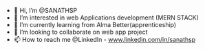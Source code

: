 - 👋 Hi, I’m @SANATHSP
- 👀 I’m interested in web Applications development (MERN STACK)
- 🌱 I’m currently learning from Alma Better(apprenticeship)
- 💞️ I’m looking to collaborate on web app project
- 📫 How to reach me @LinkedIn - www.linkedin.com/in/sanathsp


